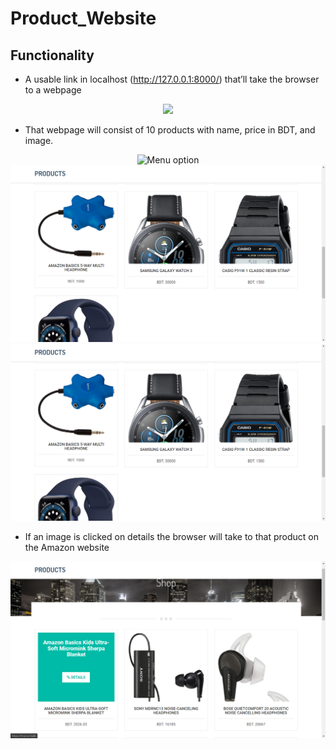 # Product_Website

## Functionality

- A usable link in localhost (http://127.0.0.1:8000/) that’ll take the browser to a webpage
<p align="center">
  <img src="https://github.com/sharmin6630/Product_Website/blob/master/snapshot/home.png title="Menu option">
</p>

- That webpage will consist of 10 products with name, price in BDT, and image.
<p align="center">
  <img src="https://github.com/sharmin6630/Product_Website/blob/master/snapshot/home2.png =250x250" title="Menu option">
  <img src="https://github.com/sharmin6630/Product_Website/blob/master/snapshot/home3.png" title="Menu option">
  <img src="https://github.com/sharmin6630/Product_Website/blob/master/snapshot/home3.png" title="Menu option">
</p>

- If an image is clicked on details the browser will take to that product on the Amazon website
<p align="center">
  <img src="https://github.com/sharmin6630/Product_Website/blob/master/snapshot/details.png" title="Menu option">
</p>
